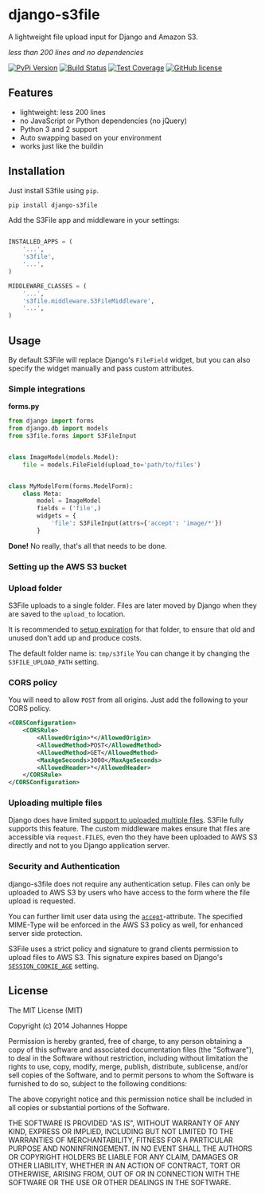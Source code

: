 # django-s3file

A lightweight file upload input for Django and Amazon S3.

_less than 200 lines and no dependencies_

[![PyPi Version](https://img.shields.io/pypi/v/django-s3file.svg)](https://pypi.python.org/pypi/django-s3file/)
[![Build Status](https://travis-ci.org/codingjoe/django-s3file.svg?branch=master)](https://travis-ci.org/codingjoe/django-s3file)
[![Test Coverage](https://coveralls.io/repos/codingjoe/django-s3file/badge.svg?branch=master)](https://coveralls.io/r/codingjoe/django-s3file)
[![GitHub license](https://img.shields.io/badge/license-MIT-blue.svg)](https://raw.githubusercontent.com/codingjoe/django-s3file/master/LICENSE)

## Features

*   lightweight: less 200 lines
*   no JavaScript or Python dependencies (no jQuery)
*   Python 3 and 2 support
*   Auto swapping based on your environment
*   works just like the buildin

## Installation

Just install S3file using `pip`.

```bash
pip install django-s3file
```

Add the S3File app and middleware in your settings:

```python

INSTALLED_APPS = (
    '...',
    's3file',
    '...',
)

MIDDLEWARE_CLASSES = (
    '...',
    's3file.middleware.S3FileMiddleware',
    '...',
)
```

## Usage

By default S3File will replace Django's `FileField` widget,
but you can also specify the widget manually and pass custom attributes.

### Simple integrations

**forms.py**

```python
from django import forms
from django.db import models
from s3file.forms import S3FileInput


class ImageModel(models.Model):
    file = models.FileField(upload_to='path/to/files')


class MyModelForm(forms.ModelForm):
    class Meta:
        model = ImageModel
        fields = ('file',)
        widgets = {
            'file': S3FileInput(attrs={'accept': 'image/*'})
        }
```
**Done!** No really, that's all that needs to be done.


### Setting up the AWS S3 bucket

### Upload folder

S3File uploads to a single folder. Files are later moved by Django when
they are saved to the `upload_to` location.

It is recommended to [setup expiration][aws-s3-lifecycle-rules] for that folder, to ensure that
old and unused don't add up and produce costs.

[aws-s3-lifecycle-rules]: http://docs.aws.amazon.com/AmazonS3/latest/dev/intro-lifecycle-rules.html

The default folder name is: `tmp/s3file`
You can change it by changing the `S3FILE_UPLOAD_PATH` setting.

### CORS policy

You will need to allow `POST` from all origins.
Just add the following to your CORS policy. 

```xml
<CORSConfiguration>
    <CORSRule>
        <AllowedOrigin>*</AllowedOrigin>
        <AllowedMethod>POST</AllowedMethod>
        <AllowedMethod>GET</AllowedMethod>
        <MaxAgeSeconds>3000</MaxAgeSeconds>
        <AllowedHeader>*</AllowedHeader>
    </CORSRule>
</CORSConfiguration>
```

### Uploading multiple files

Django does have limited [support to uploaded multiple files][uploading-multiple-files].
S3File fully supports this feature. The custom middleware makes ensure that files
are accessible via `request.FILES`, even tho they have been uploaded to AWS S3 directly
and not to you Django application server.

[uploading-multiple-files]: https://docs.djangoproject.com/en/1.11/topics/http/file-uploads/#uploading-multiple-files

### Security and Authentication

django-s3file does not require any authentication setup. Files can only be uploaded
to AWS S3 by users who have access to the form where the file upload is requested.

You can further limit user data using the [`accept`][att_input_accept]-attribute.
The specified MIME-Type will be enforced in the AWS S3 policy as well, for enhanced
server side protection.

S3File uses a strict policy and signature to grand clients permission to upload
files to AWS S3. This signature expires based on Django's
[`SESSION_COOKIE_AGE`][setting-SESSION_COOKIE_AGE] setting.

[setting-SESSION_COOKIE_AGE]: https://docs.djangoproject.com/en/1.11/ref/settings/#std:setting-SESSION_COOKIE_AGE
[att_input_accept]: https://www.w3schools.com/tags/att_input_accept.asp

## License

The MIT License (MIT)

Copyright (c) 2014 Johannes Hoppe

Permission is hereby granted, free of charge, to any person obtaining a copy
of this software and associated documentation files (the "Software"), to deal
in the Software without restriction, including without limitation the rights
to use, copy, modify, merge, publish, distribute, sublicense, and/or sell
copies of the Software, and to permit persons to whom the Software is
furnished to do so, subject to the following conditions:

The above copyright notice and this permission notice shall be included in all
copies or substantial portions of the Software.

THE SOFTWARE IS PROVIDED "AS IS", WITHOUT WARRANTY OF ANY KIND, EXPRESS OR
IMPLIED, INCLUDING BUT NOT LIMITED TO THE WARRANTIES OF MERCHANTABILITY,
FITNESS FOR A PARTICULAR PURPOSE AND NONINFRINGEMENT. IN NO EVENT SHALL THE
AUTHORS OR COPYRIGHT HOLDERS BE LIABLE FOR ANY CLAIM, DAMAGES OR OTHER
LIABILITY, WHETHER IN AN ACTION OF CONTRACT, TORT OR OTHERWISE, ARISING FROM,
OUT OF OR IN CONNECTION WITH THE SOFTWARE OR THE USE OR OTHER DEALINGS IN THE
SOFTWARE.

